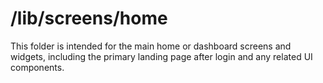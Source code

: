 # /lib/screens/home

This folder is intended for the main home or dashboard screens and widgets, including the primary landing page after login and any related UI components.
